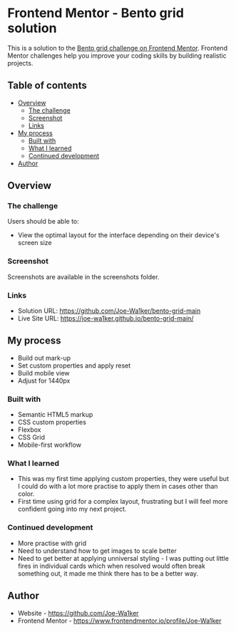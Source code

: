 # Frontend Mentor - Bento grid solution

This is a solution to the [Bento grid challenge on Frontend Mentor](https://www.frontendmentor.io/challenges/bento-grid-RMydElrlOj). Frontend Mentor challenges help you improve your coding skills by building realistic projects. 

## Table of contents

- [Overview](#overview)
  - [The challenge](#the-challenge)
  - [Screenshot](#screenshot)
  - [Links](#links)
- [My process](#my-process)
  - [Built with](#built-with)
  - [What I learned](#what-i-learned)
  - [Continued development](#continued-development)
- [Author](#author)

## Overview

### The challenge

Users should be able to:

- View the optimal layout for the interface depending on their device's screen size

### Screenshot

Screenshots are available in the screenshots folder.

### Links

- Solution URL: https://github.com/Joe-Wa1ker/bento-grid-main
- Live Site URL: https://joe-wa1ker.github.io/bento-grid-main/

## My process

- Build out mark-up 
- Set custom properties and apply reset 
- Build mobile view 
- Adjust for 1440px 

### Built with

- Semantic HTML5 markup
- CSS custom properties
- Flexbox
- CSS Grid
- Mobile-first workflow

### What I learned

- This was my first time applying custom properties, they were useful but I could do with a lot more practise to apply them in cases other than color.
- First time using grid for a complex layout, frustrating but I will feel more confident going into my next project.

### Continued development

- More practise with grid 
- Need to understand how to get images to scale better 
- Need to get better at applying unniversal styling - I was putting out little fires in individual cards which when resolved would often break something out, it made me think there has to be a better way. 

## Author

- Website - https://github.com/Joe-Wa1ker
- Frontend Mentor - https://www.frontendmentor.io/profile/Joe-Wa1ker
